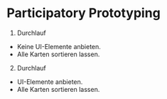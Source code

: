 Participatory Prototyping
=========================

1. Durchlauf

-   Keine UI-Elemente anbieten.
-   Alle Karten sortieren lassen.

2. Durchlauf

-   UI-Elemente anbieten.
-   Alle Karten sortieren lassen.
